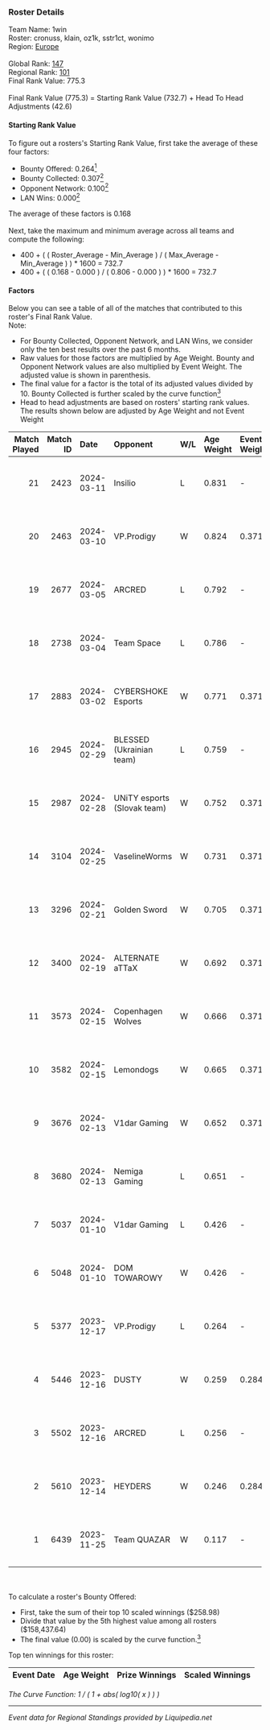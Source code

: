 ### Roster Details<br />
Team Name: 1win<br />
Roster: cronuss, klain, oz1k, sstr1ct, wonimo<br />
Region: [Europe]( ../standings_europe.md)<br />
<br />
Global Rank: [147](../standings_global.md)<br />
Regional Rank: [101]( ../standings_europe.md)<br />
Final Rank Value:  775.3<br />
<br />
Final Rank Value (775.3) = Starting Rank Value (732.7) + Head To Head Adjustments (42.6)<br />

#### Starting Rank Value<br />
To figure out a rosters's Starting Rank Value, first take the average of these four factors:<br />
- Bounty Offered: 0.264[<sup>1</sup>](#table2)
- Bounty Collected: 0.307[<sup>2</sup>](#table1)
- Opponent Network: 0.100[<sup>2</sup>](#table1)
- LAN Wins: 0.000[<sup>2</sup>](#table1)

The average of these factors is 0.168<br />
<br />
Next, take the maximum and minimum average across all teams and compute the following:<br />
- 400 + ( ( Roster_Average - Min_Average ) / ( Max_Average - Min_Average ) ) * 1600 = 732.7
- 400 + ( ( 0.168 - 0.000 ) / ( 0.806 - 0.000 ) ) * 1600 = 732.7


#### Factors<br />
Below you can see a table of all of the matches that contributed to this roster's Final Rank Value.<br />
Note:<br />

- For Bounty Collected, Opponent Network, and LAN Wins, we consider only the ten best results over the past 6 months.
- Raw values for those factors are multiplied by Age Weight. Bounty and Opponent Network values are also multiplied by Event Weight. The adjusted value is shown in parenthesis.
- The final value for a factor is the total of its adjusted values divided by 10. Bounty Collected is further scaled by the curve function[<sup>3</sup>](#curveFunction)
- Head to head adjustments are based on rosters' starting rank values. The results shown below are adjusted by Age Weight and not Event Weight
<span id="table1"></span><br />


| Match Played | Match ID | Date       | Opponent                    | W/L | Age Weight | Event Weight | Bounty Collected | Opponent Network | LAN Wins      | H2H Adj. | Roster                                     |
| -: | -: | :- | :- | :- | :- | :- | :- | :- | :- | -: | :- |
|           21 |     2423 | 2024-03-11 | Insilio                     | L   | 0.831      | -            | -                | -                | -             |    -6.38 | cronuss, klain, oz1k, sstr1ct, wonimo      |
|           20 |     2463 | 2024-03-10 | VP.Prodigy                  | W   | 0.824      | 0.371        | 0.029 (0.009)    | 0.762 (0.233)    | false (0.000) |    16.10 | cronuss, klain, oz1k, sstr1ct, wonimo      |
|           19 |     2677 | 2024-03-05 | ARCRED                      | L   | 0.792      | -            | -                | -                | -             |   -10.47 | cronuss, klain, oz1k, sstr1ct, wonimo      |
|           18 |     2738 | 2024-03-04 | Team Space                  | L   | 0.786      | -            | -                | -                | -             |   -14.05 | 7tetsu, cronuss, klain, spiker, wonimo     |
|           17 |     2883 | 2024-03-02 | CYBERSHOKE Esports          | W   | 0.771      | 0.371        | 0.004 (0.001)    | 0.220 (0.063)    | false (0.000) |    11.03 | cronuss, klain, oz1k, sstr1ct, wonimo      |
|           16 |     2945 | 2024-02-29 | BLESSED (Ukrainian team)    | L   | 0.759      | -            | -                | -                | -             |    -9.85 | cronuss, klain, oz1k, sstr1ct, wonimo      |
|           15 |     2987 | 2024-02-28 | UNiTY esports (Slovak team) | W   | 0.752      | 0.371        | 0.055 (0.015)    | 0.727 (0.203)    | false (0.000) |    14.60 | cronuss, klain, oz1k, sstr1ct, wonimo      |
|           14 |     3104 | 2024-02-25 | VaselineWorms               | W   | 0.731      | 0.371        | 0.001 (0.000)    | 0.164 (0.045)    | false (0.000) |     7.82 | cronuss, klain, oz1k, sstr1ct, wonimo      |
|           13 |     3296 | 2024-02-21 | Golden Sword                | W   | 0.705      | 0.371        | 0.000 (0.000)    | -                | false (0.000) |     2.41 | cronuss, klain, oz1k, sstr1ct, wonimo      |
|           12 |     3400 | 2024-02-19 | ALTERNATE aTTaX             | W   | 0.692      | 0.371        | 0.110 (0.028)    | 0.723 (0.186)    | false (0.000) |    17.33 | cronuss, klain, oz1k, sstr1ct, wonimo      |
|           11 |     3573 | 2024-02-15 | Copenhagen Wolves           | W   | 0.666      | 0.371        | 0.000 (0.000)    | 0.417 (0.103)    | false (0.000) |     7.15 | cronuss, klain, oz1k, sstr1ct, wonimo      |
|           10 |     3582 | 2024-02-15 | Lemondogs                   | W   | 0.665      | 0.371        | 0.000 (0.000)    | 0.252 (0.062)    | false (0.000) |     6.06 | cronuss, klain, oz1k, sstr1ct, wonimo      |
|            9 |     3676 | 2024-02-13 | V1dar Gaming                | W   | 0.652      | 0.371        | -                | 0.345 (0.084)    | false (0.000) |     7.29 | cronuss, klain, oz1k, sstr1ct, wonimo      |
|            8 |     3680 | 2024-02-13 | Nemiga Gaming               | L   | 0.651      | -            | -                | -                | -             |    -0.67 | cronuss, klain, oz1k, sstr1ct, wonimo      |
|            7 |     5037 | 2024-01-10 | V1dar Gaming                | L   | 0.426      | -            | -                | -                | -             |    -9.31 | 1mpala, 4X1s, Alv, lom1k, torox            |
|            6 |     5048 | 2024-01-10 | DOM TOWAROWY                | W   | 0.426      | -            | -                | -                | false (0.000) |     1.78 | bonjorno, michat, misho, moonwalk, stussyy |
|            5 |     5377 | 2023-12-17 | VP.Prodigy                  | L   | 0.264      | -            | -                | -                | -             |    -3.02 | cronuss, klain, oz1k, sstr1ct, wonimo      |
|            4 |     5446 | 2023-12-16 | DUSTY                       | W   | 0.259      | 0.284        | 0.015 (0.001)    | 0.233 (0.017)    | -             |     4.63 | cronuss, klain, oz1k, sstr1ct, wonimo      |
|            3 |     5502 | 2023-12-16 | ARCRED                      | L   | 0.256      | -            | -                | -                | -             |    -2.90 | cronuss, klain, oz1k, sstr1ct, wonimo      |
|            2 |     5610 | 2023-12-14 | HEYDERS                     | W   | 0.246      | 0.284        | 0.000 (0.000)    | 0.017 (0.001)    | -             |     2.54 | cronuss, klain, oz1k, sstr1ct, wonimo      |
|            1 |     6439 | 2023-11-25 | Team QUAZAR                 | W   | 0.117      | -            | -                | -                | -             |     0.50 | cronuss, klain, oz1k, sstr1ct, wonimo      |

<br />
<span id="table2"></span><br />
To calculate a roster's Bounty Offered:<br />

- First, take the sum of their top 10 scaled winnings ($258.98)
- Divide that value by the 5th highest value among all rosters ($158,437.64)
- The final value (0.00) is scaled by the curve function.[<sup>3</sup>](#curveFunction)

Top ten winnings for this roster:<br />

| Event Date | Age Weight | Prize Winnings | Scaled Winnings |
| :- | -: | :- | :- |


<span id="curveFunction"></span>_The Curve Function: 1 / ( 1 + abs( log10( x ) ) )_<br />

---
_Event data for Regional Standings provided by Liquipedia.net_<br />

